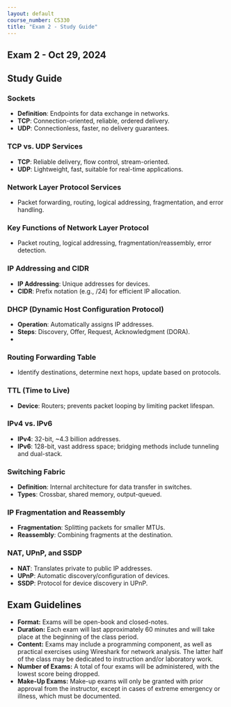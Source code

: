 ```yaml
---
layout: default
course_number: CS330
title: "Exam 2 - Study Guide"
---
```


Exam 2 - Oct 29, 2024
-----------------------

Study Guide
---------------
### Sockets
- **Definition**: Endpoints for data exchange in networks.
- **TCP**: Connection-oriented, reliable, ordered delivery.
- **UDP**: Connectionless, faster, no delivery guarantees.

### TCP vs. UDP Services
- **TCP**: Reliable delivery, flow control, stream-oriented.
- **UDP**: Lightweight, fast, suitable for real-time applications.

### Network Layer Protocol Services
- Packet forwarding, routing, logical addressing, fragmentation, and error handling.

### Key Functions of Network Layer Protocol
- Packet routing, logical addressing, fragmentation/reassembly, error detection.

### IP Addressing and CIDR
- **IP Addressing**: Unique addresses for devices.
- **CIDR**: Prefix notation (e.g., /24) for efficient IP allocation.

### DHCP (Dynamic Host Configuration Protocol)
- **Operation**: Automatically assigns IP addresses.
- **Steps**: Discovery, Offer, Request, Acknowledgment (DORA).
- 
### Routing Forwarding Table
- Identify destinations, determine next hops, update based on protocols.

### TTL (Time to Live)
- **Device**: Routers; prevents packet looping by limiting packet lifespan.

### IPv4 vs. IPv6
- **IPv4**: 32-bit, ~4.3 billion addresses.
- **IPv6**: 128-bit, vast address space; bridging methods include tunneling and dual-stack.

### Switching Fabric
- **Definition**: Internal architecture for data transfer in switches.
- **Types**: Crossbar, shared memory, output-queued.

### IP Fragmentation and Reassembly
- **Fragmentation**: Splitting packets for smaller MTUs.
- **Reassembly**: Combining fragments at the destination.

### NAT, UPnP, and SSDP
- **NAT**: Translates private to public IP addresses.
- **UPnP**: Automatic discovery/configuration of devices.
- **SSDP**: Protocol for device discovery in UPnP.


Exam Guidelines
---------------
- __Format:__ Exams will be open-book and closed-notes.
- __Duration:__ Each exam will last approximately 60 minutes and will take place at the beginning of the class period.
- __Content:__ Exams may include a programming component, as well as practical exercises using Wireshark for network analysis. The latter half of the class may be dedicated to instruction and/or laboratory work.
- __Number of Exams:__ A total of four exams will be administered, with the lowest score being dropped.
- __Make-Up Exams:__ Make-up exams will only be granted with prior approval from the instructor, except in cases of extreme emergency or illness, which must be documented.